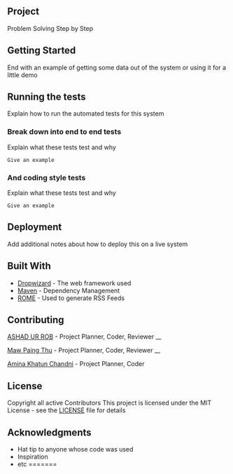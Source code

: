 ## Project

Problem Solving Step by Step

## Getting Started


End with an example of getting some data out of the system or using it for a little demo

## Running the tests

Explain how to run the automated tests for this system

### Break down into end to end tests

Explain what these tests test and why

```
Give an example
```

### And coding style tests

Explain what these tests test and why

```
Give an example
```

## Deployment

Add additional notes about how to deploy this on a live system

## Built With

* [Dropwizard](http://www.dropwizard.io/1.0.2/docs/) - The web framework used
* [Maven](https://maven.apache.org/) - Dependency Management
* [ROME](https://rometools.github.io/rome/) - Used to generate RSS Feeds

## Contributing

[ASHAD UR ROB](http://www.robengg.com) - Project Planner, Coder, Reviewer __

[Maw Paing Thu](https://github.com/paingThu) - Project Planner, Coder, Reviewer __

[Amina Khatun Chandni](https://github.com/aminakhatunchandni) - Project Planner, Coder


## License

Copyright all active Contributors
This project is licensed under the MIT License - see the [LICENSE](licenses) file for details

## Acknowledgments

* Hat tip to anyone whose code was used
* Inspiration
* etc
=======
